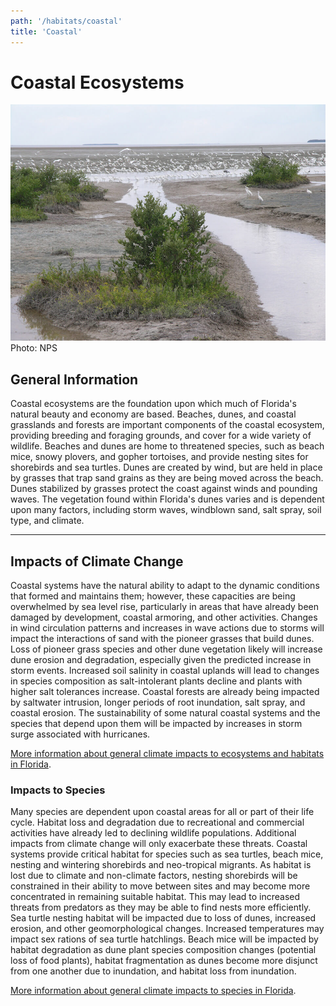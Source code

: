 ```yaml
---
path: '/habitats/coastal'
title: 'Coastal'
---
```


# Coastal Ecosystems

<div><img src="1600.jpg" alt="Photo for Coastal"/>
<figcaption>Photo: NPS</figcaption></div>

## General Information

Coastal ecosystems are the foundation upon which much of Florida's natural beauty and economy are based. Beaches, dunes, and coastal grasslands and forests are important components of the coastal ecosystem, providing breeding and foraging grounds, and cover for a wide variety of wildlife. Beaches and dunes are home to threatened species, such as beach mice, snowy plovers, and gopher tortoises, and provide nesting sites for shorebirds and sea turtles. Dunes are created by wind, but are held in place by grasses that trap sand grains as they are being moved across the beach. Dunes stabilized by grasses protect the coast against winds and pounding waves. The vegetation found within Florida's dunes varies and is dependent upon many factors, including storm waves, windblown sand, salt spray, soil type, and climate.

<hr />

## Impacts of Climate Change

Coastal systems have the natural ability to adapt to the dynamic conditions that formed and maintains them; however, these capacities are being overwhelmed by sea level rise, particularly in areas that have already been damaged by development, coastal armoring, and other activities.  Changes in wind circulation patterns and increases in wave actions due to storms will impact the interactions of sand with the pioneer grasses that build dunes. Loss of pioneer grass species and other dune vegetation likely will increase dune erosion and degradation, especially given the predicted increase in storm events.  Increased soil salinity in coastal uplands will lead to changes in species composition as salt-intolerant plants decline and plants with higher salt tolerances increase. Coastal forests are already being impacted by saltwater intrusion, longer periods of root inundation, salt spray, and coastal erosion.  The sustainability of some natural coastal systems and the species that depend upon them will be impacted by increases in storm surge associated with hurricanes.

[More information about general climate impacts to ecosystems and habitats in Florida](/impacts/habitats).

### Impacts to Species

Many species are dependent upon coastal areas for all or part of their life cycle. Habitat loss and degradation due to recreational and commercial activities have already led to declining wildlife populations.  Additional impacts from climate change will only exacerbate these threats.  Coastal systems provide critical habitat for species such as sea turtles, beach mice, nesting and wintering shorebirds and neo-tropical migrants. As habitat is lost due to climate and non-climate factors, nesting shorebirds will be constrained in their ability to move between sites and may become more concentrated in remaining suitable habitat.  This may lead to increased threats from predators as they may be able to find nests more efficiently.  Sea turtle nesting habitat will be impacted due to loss of dunes, increased erosion, and other geomorphological changes.  Increased temperatures may impact sex rations of sea turtle hatchlings.  Beach mice will be impacted by habitat degradation as dune plant species composition changes (potential loss of food plants), habitat fragmentation as dunes become more disjunct from one another due to inundation, and habitat loss from inundation.

[More information about general climate impacts to species in Florida](/impacts/species).
